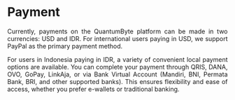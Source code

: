 # <strong>Payment</strong>

<div align="justify">
<p>Currently, payments on the QuantumByte platform can be made in two currencies: USD and IDR. For international users paying in USD, we support PayPal as the primary payment method.</p>
<p>For users in Indonesia paying in IDR, a variety of convenient local payment options are available. You can complete your payment through QRIS, DANA, OVO, GoPay, LinkAja, or via Bank Virtual Account (Mandiri, BNI, Permata Bank, BRI, and other supported banks). This ensures flexibility and ease of access, whether you prefer e-wallets or traditional banking.</p>
</div>
